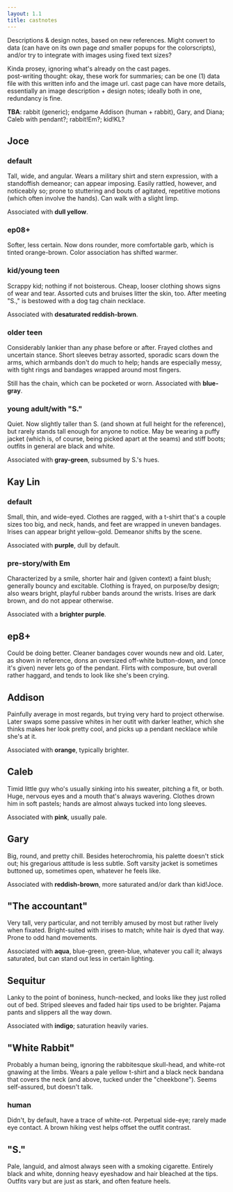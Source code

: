 ```yaml
---
layout: 1.1
title: castnotes
---
```

Descriptions & design notes, based on new references. Might convert to data (can have on its own page *and* smaller popups for the colorscripts), and/or try to integrate with images using fixed text sizes?

Kinda prosey, ignoring what's already on the cast pages.  
post-writing thought: okay, these work for summaries; can be one (1) data file with this written info and the image url. cast page can have more details, essentially an image description + design notes; ideally both in one, redundancy is fine.

**TBA**: rabbit (generic); endgame Addison (human + rabbit), Gary, and Diana; Caleb with pendant?; rabbit!Em?; kid!KL?

## Joce

### default
Tall, wide, and angular. Wears a military shirt and stern expression, with a standoffish demeanor; can appear imposing. Easily rattled, however, and noticeably so; prone to stuttering and bouts of agitated, repetitive motions (which often involve the hands). Can walk with a slight limp.

Associated with **dull yellow**.

### ep08+
Softer, less certain. Now dons rounder, more comfortable garb, which is tinted orange-brown. Color association has shifted warmer.

### kid/young teen
Scrappy kid; nothing if not boisterous. Cheap, looser clothing shows signs of wear and tear. Assorted cuts and bruises litter the skin, too. <span class="spoiler">After meeting "S.," is bestowed with a dog tag chain necklace.</span>

Associated with **desaturated reddish-brown**.

### older teen
Considerably lankier than any phase before or after. Frayed clothes and uncertain stance. Short sleeves betray assorted, sporadic scars down the arms, which armbands don't do much to help; hands are especially messy, with tight rings and bandages wrapped around most fingers.

Still has the chain, which can be pocketed or worn. Associated with **blue-gray**.

### young adult/with "S."
Quiet. Now slightly taller than S. (and shown at full height for the reference), but rarely stands tall enough for anyone to notice. May be wearing a puffy jacket (which is, of course, being picked apart at the seams) and stiff boots; outfits in general are black and white.

Associated with **gray-green**, subsumed by S.'s hues.

## Kay Lin

### default
Small, thin, and wide-eyed. Clothes are ragged, with a t-shirt that's a couple sizes too big, and neck, hands, and feet are wrapped in uneven bandages. Irises can appear bright yellow-gold. Demeanor shifts by the scene.

Associated with **purple**, dull by default.

### pre-story/with Em
Characterized by a smile, shorter hair and (given context) a faint blush; generally bouncy and excitable. Clothing is frayed, on purpose/by design; also wears bright, playful rubber bands around the wrists. Irises are dark brown, and do not appear otherwise.

Associated with a **brighter purple**.

## ep8+
Could be doing better. Cleaner bandages cover wounds new and old. Later, as shown in reference, dons an oversized off-white button-down, and (once it's given) <span class="spoiler">never lets go of the pendant</span>. Flirts with composure, but overall rather haggard, and tends to look like she's been crying.

## Addison
Painfully average in most regards, but trying very hard to project otherwise. Later swaps some passive whites in her outit with darker leather, which she thinks makes her look pretty cool, and picks up a pendant necklace while she's at it.

Associated with **orange**, typically brighter.

## Caleb
Timid little guy who's usually sinking into his sweater, pitching a fit, or both. Huge, nervous eyes and a mouth that's always wavering. Clothes drown him in soft pastels; hands are almost always tucked into long sleeves.

Associated with **pink**, usually pale.

## Gary
Big, round, and pretty chill. Besides heterochromia, his palette doesn't stick out; his gregarious attitude is less subtle. Soft varsity jacket is sometimes buttoned up, sometimes open, whatever he feels like.

Associated with **reddish-brown**, more saturated and/or dark than kid!Joce.

## "The accountant"
Very tall, very particular, and not terribly amused by most but rather lively when fixated. Bright-suited with irises to match; white hair is dyed that way. Prone to odd hand movements.

Associated with **aqua**, blue-green, green-blue, whatever you call it; always saturated, but can stand out less in certain lighting.

## Sequitur
Lanky to the point of boniness, hunch-necked, and looks like they just rolled out of bed. Striped sleeves and faded hair tips used to be brighter. Pajama pants and slippers all the way down.

Associated with **indigo**; saturation heavily varies.

## "White Rabbit"
Probably a human being, ignoring the rabbitesque skull-head, and white-rot gnawing at the limbs. Wears a pale yellow t-shirt and a black neck bandana that covers the neck (and above, tucked under the "cheekbone"). Seems self-assured, but doesn't talk.

### human
Didn't, by default, have a trace of white-rot. Perpetual side-eye; rarely made eye contact. A brown hiking vest helps offset the outfit contrast.

## "S."
Pale, languid, and almost always seen with a smoking cigarette. Entirely black and white, donning heavy eyeshadow and hair bleached at the tips. Outfits vary but are just as stark, and often feature heels.